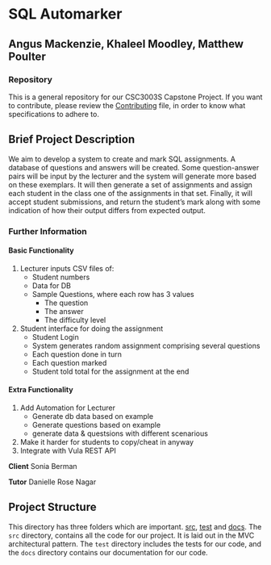 # SQL Automarker
## Angus Mackenzie, Khaleel  Moodley, Matthew Poulter
### Repository
This is a general repository for our CSC3003S Capstone Project. If you want to contribute, please review the [Contributing](/contributing.md) file, in order to know what specifications to adhere to.
## Brief Project Description
We aim to develop a system to create and mark SQL assignments. A database of questions and answers will be created. Some question-answer pairs will be input by the lecturer and the system will generate more based on these exemplars. It will then generate a set of assignments and assign each student in the class one of the assignments in that set. Finally, it will accept student submissions, and return the student’s mark along with some indication of how their output differs from expected output.

### Further Information
#### Basic Functionality
1. Lecturer inputs CSV files of:
    * Student numbers
    * Data for DB
    * Sample Questions, where each row has 3 values
        * The question
        * The answer
        * The difficulty level
2. Student interface for doing the assignment
    * Student Login
    * System generates random assignment comprising several questions
    * Each question done in turn
    * Each question marked
    * Student told total for the assignment at the end
#### Extra Functionality
1. Add Automation for Lecturer
    * Generate db data based on example
    * Generate questions based on example
    * generate data & questsions with different scenarious
2. Make it harder for students to copy/cheat in anyway
3. Integrate with Vula REST API

**Client** Sonia Berman

**Tutor** Danielle Rose Nagar

## Project Structure
This directory has three folders which are important. [src](/src), [test](/src/test) and [docs](/docs). The `src` directory, contains all the code for our project. It is laid out in the MVC architectural pattern. The `test` directory includes the tests for our code, and the `docs` directory contains our documentation for our code. 